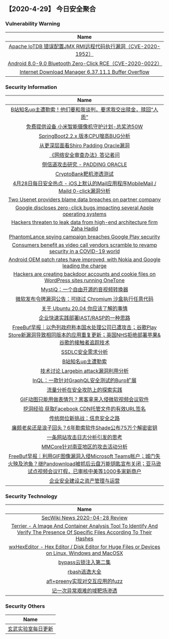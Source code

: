 
 ##   【2020-4-29】 今日安全聚合


###  						       							Vulnerability Warning

|                             Name                             |
| :----------------------------------------------------------: |
|[Apache IoTDB 错误配置JMX RMI远程代码执行漏洞（CVE-2020-1952）](https://www.seebug.org/vuldb/ssvid-98220)|
|[Android 8.0-9.0 Bluetooth Zero-Click RCE（CVE-2020-0022）](https://www.seebug.org/vuldb/ssvid-98219)|
|[Internet Download Manager 6.37.11.1 Buffer Overflow](https://cxsecurity.com/issue/WLB-2020040170)|

### 						        							Security Information
|                             Name                                    |
| :----------------------------------------------------------: |
|[B站知名up主遭勒索！他们要和我谈判，要求我交出赎金，赎回“人质”](https://www.anquanke.com/post/id/204063)|
|[免费提供设备  小米智能摄像机守护计划-总奖池50W](https://www.anquanke.com/post/id/203987)|
|[SpringBoot2.2.x 版本CPU增高BUG分析](https://www.anquanke.com/post/id/203909)|
|[从更深层面看Shiro Padding Oracle漏洞](https://www.anquanke.com/post/id/203869)|
|[​《网络安全审查办法》答记者问](https://www.anquanke.com/post/id/204033)|
|[侧信道攻击研究 - PADDING ORACLE](https://www.anquanke.com/post/id/203808)|
|[CryptoBank靶机渗透测试](https://www.anquanke.com/post/id/203923)|
|[4月28日每日安全热点 - iOS上默认的Mail应用程序MobileMail / Maild 0-click漏洞分析](https://www.anquanke.com/post/id/204022)|
|[Two Usenet providers blame data breaches on partner company](https://www.zdnet.com/article/two-usenet-providers-blame-data-breaches-on-partner-company/#ftag=RSSbaffb68)|
|[Google discloses zero-click bugs impacting several Apple operating systems](https://www.zdnet.com/article/google-discloses-zero-click-bugs-impacting-several-apple-operating-systems/#ftag=RSSbaffb68)|
|[Hackers threaten to leak data from high-end architecture firm Zaha Hadid](https://www.zdnet.com/article/hackers-threaten-to-leak-data-from-high-end-architecture-firm-zaha-hadid/#ftag=RSSbaffb68)|
|[PhantomLance spying campaign breaches Google Play security](https://www.zdnet.com/article/phantomlance-spying-campaign-breaches-google-play-security/#ftag=RSSbaffb68)|
|[Consumers benefit as video call vendors scramble to revamp security in a COVID-19 world](https://www.zdnet.com/article/consumers-benefit-as-video-call-vendors-scramble-to-revamp-security-in-a-covid-19-world/#ftag=RSSbaffb68)|
|[Android OEM patch rates have improved, with Nokia and Google leading the charge](https://www.zdnet.com/article/android-oem-patch-rates-have-improved-with-nokia-and-google-leading-the-charge/#ftag=RSSbaffb68)|
|[Hackers are creating backdoor accounts and cookie files on WordPress sites running OneTone](https://www.zdnet.com/article/hackers-are-creating-backdoor-accounts-and-cookie-files-on-wordpress-sites-running-onetone/#ftag=RSSbaffb68)|
|[MystiQ：一个自由开源的音视频转换器](https://linux.cn/article-12160-1.html?utm_source=rss&utm_medium=rss)|
|[微软发布令牌漏洞公告：可绕过 Chromium 沙盒执行任意代码](https://linux.cn/article-12159-1.html?utm_source=rss&utm_medium=rss)|
|[关于 Ubuntu 20.04 你应该了解的事情](https://linux.cn/article-12158-1.html?utm_source=rss&utm_medium=rss)|
|[企业快速实践部署IAST/RASP的一种思路](https://www.freebuf.com/articles/es/235441.html)|
|[FreeBuf早报｜以色列政府称本国水处理公司已遭攻击；谷歌Play Store新漏洞导致相同版本的应用重复更新；英国NHS拒绝部署苹果&谷歌的接触者追踪技术](https://www.freebuf.com/news/235497.html)|
|[SSDLC安全需求分析](https://www.freebuf.com/articles/es/232542.html)|
|[B站知名up主遭勒索](https://www.freebuf.com/news/235381.html)|
|[技术讨论  Largebin attack漏洞利用分析](https://www.freebuf.com/articles/system/232676.html)|
|[InQL：一款针对GraphQL安全测试的Burp扩展](https://www.freebuf.com/articles/network/232833.html)|
|[流量分析在安全攻防上的探索实践](https://www.freebuf.com/articles/es/235051.html)|
|[GIF动图只能用做表情包？黑客拿来入侵微软视频会议软件](https://www.freebuf.com/news/235361.html)|
|[挖洞经验  获取Facebook CDN托管文件的有效URL签名](https://www.freebuf.com/vuls/232056.html)|
|[传统岗位新挑战：信息安全之路](https://www.freebuf.com/articles/network/232341.html)|
|[廉颇老矣还是浪子回头？6年勒索软件Shade公布75万个解密密钥](https://www.freebuf.com/news/235342.html)|
|[一条网站攻击日志分析引发的思考](https://www.freebuf.com/articles/web/233083.html)|
|[MMCore针对南亚地区的攻击活动分析](https://www.freebuf.com/articles/network/234483.html)|
|[FreeBuf早报｜利用GIF图像漏洞入侵Microsoft Teams帐户；城门失火殃及池鱼？继Pandownload被抓后云盘万能钥匙宣布关闭；亚马逊试点视频会议打假，已审核中美等1000多家新商户](https://www.freebuf.com/news/235287.html)|
|[企业安全建设之资产管理与运营](https://www.freebuf.com/articles/security-management/232452.html)|

### 						        							Security  Technology
|                             Name                                    |
| :----------------------------------------------------------: |
|[SecWiki News 2020-04-28 Review](http://www.sec-wiki.com/?2020-04-28)|
|[Terrier - A Image And Container Analysis Tool To Identify And Verify The Presence Of Specific Files According To Their Hashes](http://www.kitploit.com/2020/04/terrier-image-and-container-analysis.html)|
|[wxHexEditor - Hex Editor / Disk Editor for Huge Files or Devices on Linux, Windows and MacOSX](http://www.kitploit.com/2020/04/wxhexeditor-hex-editor-disk-editor-for.html)|
|[bypass云锁注入第二集](http://xz.aliyun.com/t/7641)|
|[rbash逃逸大全](http://xz.aliyun.com/t/7642)|
|[afl+preeny实现对交互应用的fuzz](http://xz.aliyun.com/t/7643)|
|[记一次异常艰难的域靶场渗透](http://xz.aliyun.com/t/7646)|

### 						        							Security  Others
|                             Name                                    |
| :----------------------------------------------------------: |
|[玄武实验室每日更新](https://weibo.com/p/1006065582522936/wenzhang?from=page_100606_profile&wvr=6&mod=wenzhangmore)|

